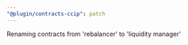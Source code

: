 ```yaml
---
"@plugin/contracts-ccip": patch
---
```


Renaming contracts from 'rebalancer' to 'liquidity manager'
